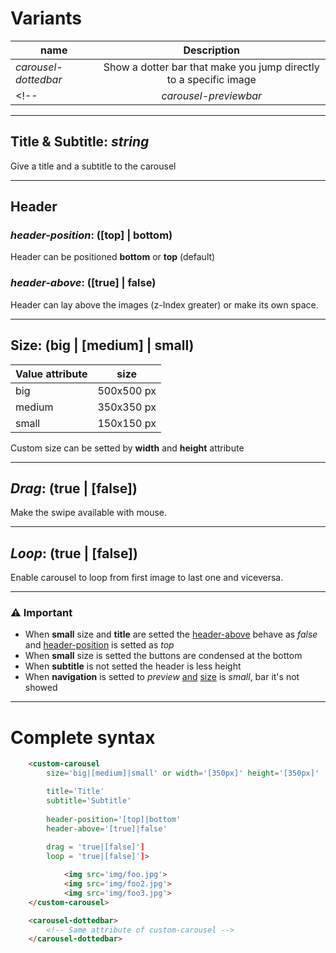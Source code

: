 # Variants
    
|name| Description|
|----------|:-------------:|
|*carousel-dottedbar*|Show a dotter bar that make you jump directly to a specific image
<!-- |*carousel-previewbar*|Show a bar with all previews of the images -->


---


## Title & Subtitle: *string*
Give a title and a subtitle to the carousel

---

## Header

### *header-position*: ([top] | bottom)
Header can be positioned **bottom** or **top** (default)

### *header-above*: ([true] | false)

Header can lay above the images (z-Index greater) or make its own space.

---

## Size: (big | [medium] | small)  
|Value attribute| size
|----------|:-------------:|
|big| 500x500 px|
|medium|350x350 px|
|small|150x150 px|

Custom size can be setted by **width** and **height** attribute

---

## *Drag*: (true | [false])

Make the swipe available with mouse. 

---

## *Loop*: (true | [false])

Enable carousel to loop from first image to last one and viceversa.


---
### ⚠️ Important
- When **small** size and **title** are setted the [header-above](#header-above-true-false) behave as *false* and [header-position](#header-position-top-bottom) is setted as *top*
- When **small** size is setted the buttons are condensed at the bottom
- When **subtitle** is not setted the header is less height
- When **navigation** is setted to *preview* <u>and</u> [size](#size) is *small*, bar it's not showed

---


# Complete syntax

```html
    <custom-carousel
        size='big|[medium]|small' or width='[350px]' height='[350px]'

        title='Title'
        subtitle='Subtitle'
        
        header-position='[top]|bottom'
        header-above='[true]|false'
        
        drag = 'true|[false]']
        loop = 'true|[false]']>

            <img src='img/foo.jpg'>
            <img src='img/foo2.jpg'>
            <img src='img/foo3.jpg'>
    </custom-carousel>
```

```html
    <carousel-dottedbar> 
        <!-- Same attribute of custom-carousel -->
    </carousel-dottedbar>

```